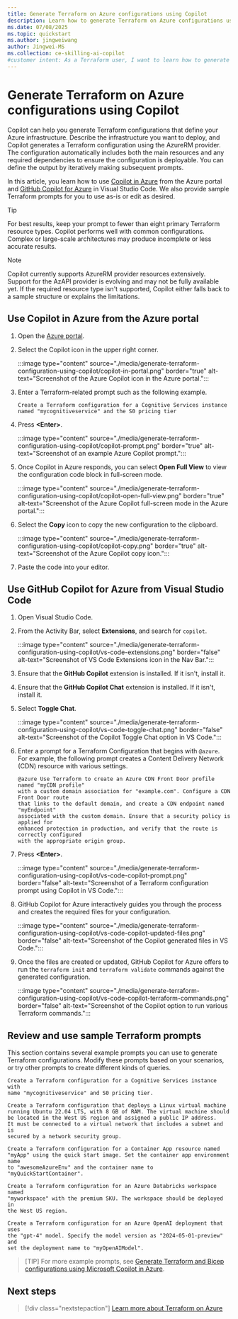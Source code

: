 ```yaml
---
title: Generate Terraform on Azure configurations using Copilot
description: Learn how to generate Terraform on Azure configurations using Copilot
ms.date: 07/08/2025
ms.topic: quickstart
ms.author: jingweiwang
author: Jingwei-MS
ms.collection: ce-skilling-ai-copilot
#customer intent: As a Terraform user, I want to learn how to generate Terraform configurations using Azure Copilot.
---
```


# Generate Terraform on Azure configurations using Copilot

Copilot can help you generate Terraform configurations that define your Azure infrastructure. Describe the infrastructure you want to deploy, and Copilot generates a Terraform configuration using the AzureRM provider. The configuration automatically includes both the main resources and any required dependencies to ensure the configuration is deployable. You can define the output by iteratively making subsequent prompts.

In this article, you learn how to use [Copilot in Azure](/azure/copilot/overview) from the Azure portal and [GitHub Copilot for Azure](/azure/developer/github-copilot-azure/introduction) in Visual Studio Code. We also provide sample Terraform prompts for you to use as-is or edit as desired.

> [!TIP]
> For best results, keep your prompt to fewer than eight primary Terraform resource types. Copilot performs well with common configurations. Complex or large-scale architectures may produce incomplete or less accurate results.

> [!NOTE]
> Copilot currently supports AzureRM provider resources extensively. Support for the AzAPI provider is evolving and may not be fully available yet. If the required resource type isn't supported, Copilot either falls back to a sample structure or explains the limitations.

## Use Copilot in Azure from the Azure portal

1. Open the [Azure portal](https://ms.portal.azure.com).

1. Select the Copilot icon in the upper right corner.

    :::image type="content" source="./media/generate-terraform-configuration-using-copilot/copilot-in-portal.png" border="true" alt-text="Screenshot of the Azure Copilot icon in the Azure portal.":::

1. Enter a Terraform-related prompt such as the following example. 

    ```copilot-prompt
    Create a Terraform configuration for a Cognitive Services instance 
    named "mycognitiveservice" and the S0 pricing tier
    ```

1. Press **&lt;Enter>**.

    :::image type="content" source="./media/generate-terraform-configuration-using-copilot/copilot-prompt.png" border="true" alt-text="Screenshot of an example Azure Copilot prompt.":::

1. Once Copilot in Azure responds, you can select **Open Full View** to view the configuration code block in full-screen mode.

    :::image type="content" source="./media/generate-terraform-configuration-using-copilot/copilot-open-full-view.png" border="true" alt-text="Screenshot of the Azure Copilot full-screen mode in the Azure portal.":::

1. Select the **Copy** icon to copy the new configuration to the clipboard.

    :::image type="content" source="./media/generate-terraform-configuration-using-copilot/copilot-copy.png" border="true" alt-text="Screenshot of the Azure Copilot copy icon.":::

1. Paste the code into your editor.

## Use GitHub Copilot for Azure from Visual Studio Code

1. Open Visual Studio Code.

1. From the Activity Bar, select **Extensions**, and search for `copilot`.

    :::image type="content" source="./media/generate-terraform-configuration-using-copilot/vs-code-extensions.png" border="false" alt-text="Screenshot of VS Code Extensions icon in the Nav Bar.":::

1. Ensure that the **GitHub Copilot** extension is installed. If it isn't, install it.

1. Ensure that the **GitHub Copilot Chat** extension is installed. If it isn't, install it.

1. Select **Toggle Chat**.

    :::image type="content" source="./media/generate-terraform-configuration-using-copilot/vs-code-toggle-chat.png" border="false" alt-text="Screenshot of the Copilot Toggle Chat option in VS Code.":::

1. Enter a prompt for a Terraform Configuration that begins with `@azure`. For example, the following prompt creates a Content Delivery Network (CDN) resource with various settings.

    ```copilot-prompt
    @azure Use Terraform to create an Azure CDN Front Door profile named "myCDN profile"
    with a custom domain association for "example.com". Configure a CDN Front Door route 
    that links to the default domain, and create a CDN endpoint named "myEndpoint" 
    associated with the custom domain. Ensure that a security policy is applied for 
    enhanced protection in production, and verify that the route is correctly configured
    with the appropriate origin group.
    ```

1. Press **&lt;Enter>**.

    :::image type="content" source="./media/generate-terraform-configuration-using-copilot/vs-code-copilot-prompt.png" border="false" alt-text="Screenshot of a Terraform configuration prompt using Copilot in VS Code.":::

1. GitHub Copilot for Azure interactively guides you through the process and creates the required files for your configuration.

    :::image type="content" source="./media/generate-terraform-configuration-using-copilot/vs-code-copilot-updated-files.png" border="false" alt-text="Screenshot of the Copilot generated files in VS Code.":::

1. Once the files are created or updated, GitHub Copilot for Azure offers to run the `terraform init` and `terraform validate` commands against the generated configuration.

    :::image type="content" source="./media/generate-terraform-configuration-using-copilot/vs-code-copilot-terraform-commands.png" border="false" alt-text="Screenshot of the Copilot option to run various Terraform commands.":::

## Review and use sample Terraform prompts

This section contains several example prompts you can use to generate Terraform configurations. Modify these prompts based on your scenarios, or try other prompts to create different kinds of queries.

```copilot-prompt
Create a Terraform configuration for a Cognitive Services instance with 
name "mycognitiveservice" and S0 pricing tier.
```

```copilot-prompt
Create a Terraform configuration that deploys a Linux virtual machine 
running Ubuntu 22.04 LTS, with 8 GB of RAM. The virtual machine should 
be located in the West US region and assigned a public IP address. 
It must be connected to a virtual network that includes a subnet and is 
secured by a network security group.
```

```copilot-prompt
Create a Terraform configuration for a Container App resource named 
"myApp" using the quick start image. Set the container app environment name 
to "awesomeAzureEnv" and the container name to "myQuickStartContainer".
```

```copilot-prompt
Create a Terraform configuration for an Azure Databricks workspace named 
"myworkspace" with the premium SKU. The workspace should be deployed in 
the West US region.
```

```copilot-prompt
Create a Terraform configuration for an Azure OpenAI deployment that uses 
the "gpt-4" model. Specify the model version as "2024-05-01-preview" and 
set the deployment name to "myOpenAIModel".
```

> [TIP]
> For more example prompts, see [Generate Terraform and Bicep configurations using Microsoft Copilot in Azure](/azure/copilot/generate-terraform-bicep#terraform-sample-prompts).

## Next steps

> [!div class="nextstepaction"]
> [Learn more about Terraform on Azure](/azure/developer/terraform/overview)
